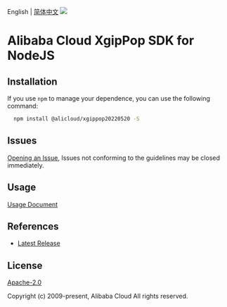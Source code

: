 English | [简体中文](README-CN.md)
![](https://aliyunsdk-pages.alicdn.com/icons/AlibabaCloud.svg)

# Alibaba Cloud XgipPop SDK for NodeJS

## Installation
If you use `npm` to manage your dependence, you can use the following command:

```sh
  npm install @alicloud/xgippop20220520 -S
```

## Issues
[Opening an Issue](https://github.com/aliyun/alibabacloud-typescript-sdk/issues/new), Issues not conforming to the guidelines may be closed immediately.

## Usage
[Usage Document](https://github.com/aliyun/alibabacloud-typescript-sdk/blob/master/docs/Usage-EN.md#quick-examples)

## References
* [Latest Release](https://github.com/aliyun/alibabacloud-typescript-sdk/)

## License
[Apache-2.0](http://www.apache.org/licenses/LICENSE-2.0)

Copyright (c) 2009-present, Alibaba Cloud All rights reserved.
